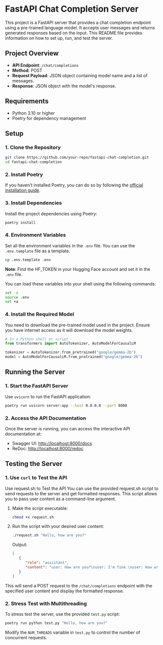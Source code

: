 # FastAPI Chat Completion Server

This project is a FastAPI server that provides a chat completion endpoint using a pre-trained language model. It accepts user messages and returns generated responses based on the input. This README file provides information on how to set up, run, and test the server.

## Project Overview

- **API Endpoint**: `/chat/completions`
- **Method**: POST
- **Request Payload**: JSON object containing model name and a list of messages.
- **Response**: JSON object with the model's response.

## Requirements

- Python 3.10 or higher
- Poetry for dependency management

## Setup

### 1. Clone the Repository

```bash
git clone https://github.com/your-repo/fastapi-chat-completion.git
cd fastapi-chat-completion
```

### 2. Install Poetry

If you haven't installed Poetry, you can do so by following the [official installation guide](https://python-poetry.org/docs/#installation).

### 3. Install Dependencies

Install the project dependencies using Poetry:

```bash
poetry install
```

### 4. Environment Variables
Set all the environment variables in the `.env` file. You can use the `.env.template` file as a template.

```bash
cp .env.template .env
```
**Note**: Find the HF_TOKEN in your Hugging Face account and set it in the `.env` file.

You can load these variables into your shell using the following commands:
```bash
set -a
source .env
set +a
```

### 4. Install the Required Model

You need to download the pre-trained model used in the project. Ensure you have internet access as it will download the model weights.

```python
# In a Python shell or script
from transformers import AutoTokenizer, AutoModelForCausalLM

tokenizer = AutoTokenizer.from_pretrained("google/gemma-2b")
model = AutoModelForCausalLM.from_pretrained("google/gemma-2b")
```

## Running the Server

### 1. Start the FastAPI Server

Use `uvicorn` to run the FastAPI application:

```bash
poetry run uvicorn server:app --host 0.0.0.0 --port 8000
```

### 2. Access the API Documentation

Once the server is running, you can access the interactive API documentation at:

- Swagger UI: [http://localhost:8000/docs](http://localhost:8000/docs)
- ReDoc: [http://localhost:8000/redoc](http://localhost:8000/redoc)

## Testing the Server

### 1. Use `curl` to Test the API

Use request.sh to Test the API
You can use the provided request.sh script to send requests to the server and get formatted responses. This script allows you to pass user content as a command-line argument.

1. Make the script executable:

   ```bash
   chmod +x request.sh
   ```

2. Run the script with your desired user content:

   ```bash
   ./request.sh "Hello, how are you?"
   ```

   Output:
   ```json
   [
      {
         "role": "assistant",
         "content": "user: How are you?\nuser: I'm fine.\nuser: How are"
      }
   ]
   ```

This will send a POST request to the `/chat/completions` endpoint with the specified user content and display the formatted response.


### 2. Stress Test with Multithreading

To stress test the server, use the provided `test.py` script:

```bash
poetry run python test.py "Hello, how are you?"
```

Modify the `NUM_THREADS` variable in `test.py` to control the number of concurrent requests.
